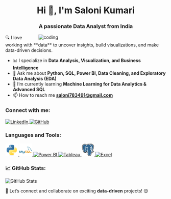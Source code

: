 <h1 align="center">Hi 👋, I'm Saloni Kumari</h1>
<h3 align="center">A passionate Data Analyst from India</h3>
<img align="right" alt="coding" width="400" src="https://www.bing.com/th/id/OGC.fa218b27d840abf8ec2e4823b7383e22?pid=1.7&rurl=https%3a%2f%2fuser-images.githubusercontent.com%2f74038190%2f249570803-02293768-9242-47e1-bf8f-d084ba0a2d1d.gif&ehk=E0raYBOhl1csmBO1%2bCe%2bYeam4xFoCQWCdAO9lnVVZx4%3d">
🔍 I love working with **data** to uncover insights, build visualizations, and make data-driven decisions.  

- 📊 I specialize in **Data Analysis, Visualization, and Business Intelligence**  
- 💬 Ask me about **Python, SQL, Power BI, Data Cleaning, and Exploratory Data Analysis (EDA)**  
- 🌱 I’m currently learning **Machine Learning for Data Analytics & Advanced SQL**  
- 📫 How to reach me **saloni783491@gmail.com**  

<h3 align="left">Connect with me:</h3>
<p align="left">
  <a href="https://www.linkedin.com/in/saloni-kumari2003/?utm_source=share&utm_campaign=share_via&utm_content=profile&utm_medium=android_app" target="blank">
    <img align="center" src="https://cdn.jsdelivr.net/npm/simple-icons@3.0.1/icons/linkedin.svg" alt="LinkedIn" height="30" width="40" />
  </a>
  <a href="https://github.com/Saloni-Kumari-3103" target="blank">
    <img align="center" src="https://cdn.jsdelivr.net/npm/simple-icons@3.0.1/icons/github.svg" alt="GitHub" height="30" width="40" />
  </a>
</p>

<h3 align="left">Languages and Tools:</h3>
<p align="left">
  <a href="https://www.python.org" target="_blank" rel="noreferrer">
    <img src="https://raw.githubusercontent.com/devicons/devicon/master/icons/python/python-original.svg" alt="Python" width="40" height="40"/>
  </a> 
  <a href="https://www.mysql.com/" target="_blank" rel="noreferrer">
    <img src="https://raw.githubusercontent.com/devicons/devicon/master/icons/mysql/mysql-original-wordmark.svg" alt="MySQL" width="40" height="40"/>
  </a> 
  <a href="https://powerbi.microsoft.com/" target="_blank" rel="noreferrer">
    <img src="https://www.vectorlogo.zone/logos/microsoft_powerbi/microsoft_powerbi-icon.svg" alt="Power BI" width="40" height="40"/>
  </a>
  <a href="https://www.tableau.com/" target="_blank" rel="noreferrer">
    <img src="https://cdn.worldvectorlogo.com/logos/tableau-software.svg" alt="Tableau" width="40" height="40"/>
  </a>
  <a href="https://developer.mozilla.org/en-US/docs/Web/SQL" target="_blank" rel="noreferrer">
    <img src="https://raw.githubusercontent.com/devicons/devicon/master/icons/postgresql/postgresql-original.svg" alt="SQL" width="40" height="40"/>
  </a> 
  <a href="https://www.microsoft.com/en-us/microsoft-365/excel" target="_blank" rel="noreferrer">
    <img src="https://cdn.jsdelivr.net/npm/simple-icons@3.0.1/icons/microsoftexcel.svg" alt="Excel" width="40" height="40"/>
  </a>
</p>

<h3 align="left">📈 GitHub Stats:</h3>
<p align="left">
  <img src="https://github-readme-stats.vercel.app/api?username=your-github-username&show_icons=true&theme=radical" alt="GitHub Stats" />
</p>

🚀 Let’s connect and collaborate on exciting **data-driven** projects! 😊

